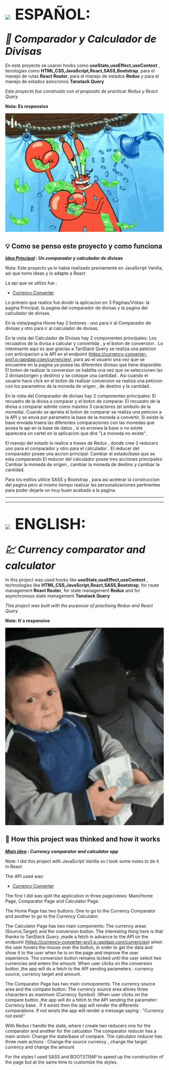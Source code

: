  # <img style="padding-right:0.5rem" src='https://img.freepik.com/vector-premium/bandera-argentina-bandera-argentina-ilustracion-vectorial_685751-66.jpg' width="50px" >  <span style="font-size:3rem">ESPAÑOL:</span>

## <i align="center" style="font-size:2rem">💸 Comparador y Calculador de Divisas</i>

En este proyecto se usaron hooks como **useState,useEffect,useContext** , tenologias como  **HTML,CSS,JavaScript,React,SASS,Bootstrap**, para el manejo de rutas **React Router**, para el manejo de estados **Redux**
y para el manejo de estados asincronos **Tanstack Query**

 _Este proyecto fue construido con el proposito de practicar Redux y React Query_

**Nota: Es responsivo**
<p align="center">
<img width="600px" heigth="600px" src="./src/assets/money.gif" alt="Don cangrejo dinero">
</p>

##  💡 Como se penso este proyecto y como funciona

**_<span style="text-decoration:underline">Idea Principal</span> : Un comparador y calculador de divisas_**

Nota: Este proyecto ya lo habia realizado previamente en JavaScript Vanilla, asi que tome ideas y lo adapte a React

La api que se utilizo fue : 
- [Currency Converter](https://currency-converter-pro1.p.rapidapi.com')

Lo primero que realice fue dividir la aplicacion en 3 Paginas/Vistas: la pagina Principal, la pagina del comparador de divisas y la pagina del calculador de divisas.

En la vista/pagina Home hay 2 botones : uno para ir al Comparador de divisas y otro para ir al calculador de divisas.

En la vista del Calculador  de Divisas hay 2 componentes principales: Los recuadros de la divisa a calcular y convertida , y el boton de conversion . Lo interesante aqui es que gracias a TanStack Query se realiza una peticion con anticipacion a la API en el endpoint (https://currency-converter-pro1.p.rapidapi.com/currencies), para asi el usuario una vez que se encuentre en la pagina ya posea las diferentes divisas que tiene disponible. El boton de realizar la conversion se habilita una vez que se seleccionen las 2 divisas(origen y destino) y se coloque una cantidad . Asi cuando el usuario hace click en el boton de realizar conversion se realiza una peticion con los parametros de la moneda de origen , de destino y la cantidad .

En la vista del Comparador de divisas hay 2 componentes principales: El recuadro de la divisa a comparar y el boton de comparar. El recuadro de la divisa a comparar admite como máximo 3 caracteres (el simbolo de la moneda). Cuando se aprieta el boton de comparar se realiza una peticion a la API  y se envia por parametro la base de la moneda a convertir. Si existe la base enviada traera las diferentes comparaciones con las monedas que posea la api en la base de datos , si es erronea la base o no existe aparecera un cartel en la aplicacion que dire "La moneda no existe".

El manejo del estado lo realice a traves de Redux , donde cree 2 reducers uno para el comparador y otro para el calculador .
El reducer del comparador posee una  accion principal: Cambiar el estado/base que se esta comparando
El reducer del calculador posee tres acciones principales: Cambiar la moneda de origen , cambiar la moneda de destino y cambiar la cantidad.

Para los estilos utilice SASS y Bootstrap , para asi acelerar la construccion del pagina pero al mismo tiempo realizar las personalizaciones pertinentes para poder dejarle un muy buen acabado a la pagina.

------------------------------------------------------------------------------------------
------------------------------------------------------------------------------------------

# <img style="padding-right:0.5rem" src="https://img.freepik.com/vector-premium/gran-bretana-bandera-bandera-inglaterra-vector-icono-reino-unido-bandera-gran-bretana-10-eps_800531-104.jpg" width="50px"> <span style="font-size:3rem">ENGLISH:</span>

## <i align="center" style="font-size:2rem">💹 Currency comparator and calculator</i>

In this project was used hooks like **useState,useEffect,useContext** , technologies like   **HTML,CSS,JavaScript,React,SASS,Bootstrap**, for route management **React Router**, for state management **Redux**
and for asynchronous state management **Tanstack Query**

 _This project was built with the purpouse of practising Redux and React Query_

**Note: It´s responsive**
<p align="center">
<img width="600px" heigth="600px" src="./src/assets/hasbulla-money.gif" alt="Hasbulla money">
</p>

## 🤔 How this project was thinked and how it works

**_<span style="text-decoration:underline">Main Idea</span> : Currency comparator and calculator app_**

Note: I did this project with JavaScript Vanilla so I took some notes to do it in React 

The API used was: 
- [Currency Converter](https://currency-converter-pro1.p.rapidapi.com')

The first I did was split the application in three page/views: Main/Home Page, Comparator Page and Calculator Page.

The Home Page has two buttons: One to go to the Currency Comparator and another to go to the Currency Calculator.

The Calculator Page has two main components: The currency areas (Source,Target) and the conversion button. The interesting thing here is  that thanks to TanStack Query ,made a fetch in advance to the API on the endpoint  (https://currency-converter-pro1.p.rapidapi.com/currencies) when the user hovers the mouse over the button, in order to get the data and show it to the user when he is on the page and improve the user experience. The conversion button remains locked until  the user select two currencies and enters the amount.
When user clicks on the  conversion button ,the app will do a fetch to the API sending parameters : currency source, currency target and amount.

The Comparator Page has two main comoponents: The currency source area and the compare button. The currency source area allows three characters as maximum (Currency Symbol) .When user clicks on the compare button ,the app will do a fetch to the API sending the parameter: Currency base .
If it exists then the app will render the differents comparations. If not exists the app will render a message saying : "Currency not exist"

With Redux  i handle the state, where I create two reducers one for the comparator and another for the calculator
The comparator reducer has a main action: Change the state/base of compare.
The calculator reducer has three main actions : Change the source currency , change the target currency and change the amount

For the styles I used SASS and BOOTSTRAP to speed up  the construction  of the page but at the same time to customize the styles.
